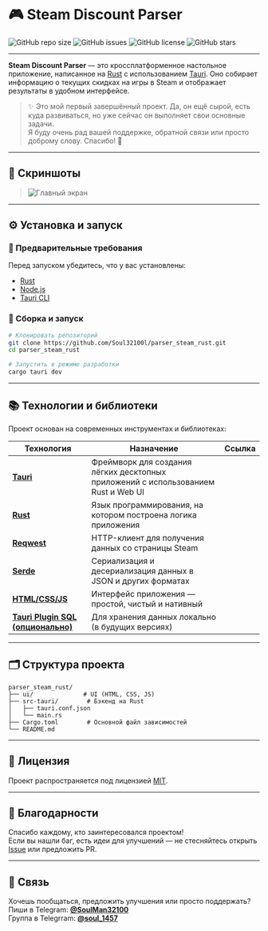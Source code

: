 # 🎮 Steam Discount Parser

![GitHub repo size](https://img.shields.io/github/repo-size/Soul32100l/parser_steam_rust)
![GitHub issues](https://img.shields.io/github/issues/Soul32100l/parser_steam_rust)
![GitHub license](https://img.shields.io/github/license/Soul32100l/parser_steam_rust)
![GitHub stars](https://img.shields.io/github/stars/Soul32100l/parser_steam_rust?style=social)

---

**Steam Discount Parser** — это кроссплатформенное настольное приложение, написанное на [Rust](https://www.rust-lang.org/) с использованием [Tauri](https://tauri.app/). Оно собирает информацию о текущих скидках на игры в Steam и отображает результаты в удобном интерфейсе.

> ✨ Это мой первый завершённый проект. Да, он ещё сырой, есть куда развиваться, но уже сейчас он выполняет свои основные задачи.  
> Я буду очень рад вашей поддержке, обратной связи или просто доброму слову. Спасибо! 💙

---

## 📸 Скриншоты

> ![Главный экран](https://github.com/Soul32100l/parser_steam_rust/tree/main/screenshot/screenshot.png)

---

## ⚙️ Установка и запуск

### 🔧 Предварительные требования

Перед запуском убедитесь, что у вас установлены:

- [Rust](https://www.rust-lang.org/tools/install)
- [Node.js](https://nodejs.org/)
- [Tauri CLI](https://tauri.app/v1/guides/getting-started/prerequisites)

### 🚀 Сборка и запуск

```bash
# Клонировать репозиторий
git clone https://github.com/Soul32100l/parser_steam_rust.git
cd parser_steam_rust

# Запустить в режиме разработки
cargo tauri dev
```

---

## 📚 Технологии и библиотеки

Проект основан на современных инструментах и библиотеках:

| Технология | Назначение | Ссылка |
|------------|------------|--------|
| **[Tauri](https://tauri.app/)** | Фреймворк для создания лёгких десктопных приложений с использованием Rust и Web UI |
| **[Rust](https://www.rust-lang.org/)** | Язык программирования, на котором построена логика приложения |
| **[Reqwest](https://docs.rs/reqwest/)** | HTTP-клиент для получения данных со страницы Steam |
| **[Serde](https://serde.rs/)** | Сериализация и десериализация данных в JSON и других форматах |
| **[HTML/CSS/JS](https://developer.mozilla.org/)** | Интерфейс приложения — простой, чистый и нативный |
| **[Tauri Plugin SQL (опционально)](https://github.com/tauri-apps/plugins-workspace/tree/dev/plugins/sql)** | Для хранения данных локально (в будущих версиях) |

---

## 🗂 Структура проекта

```
parser_steam_rust/
├── ui/              # UI (HTML, CSS, JS)
├── src-tauri/        # Бэкенд на Rust
│   ├── tauri.conf.json
│   └── main.rs
├── Cargo.toml        # Основной файл зависимостей
└── README.md
```

---

## 📃 Лицензия

Проект распространяется под лицензией [MIT](LICENSE).

---

## 🙌 Благодарности

Спасибо каждому, кто заинтересовался проектом!  
Если вы нашли баг, есть идеи для улучшений — не стесняйтесь открыть [Issue](https://github.com/Soul32100l/parser_steam_rust/issues) или предложить PR.

---

## 💬 Связь

Хочешь пообщаться, предложить улучшения или просто поддержать?  
Пиши в Telegram: **[@SoulMan32100](https://t.me/SoulMan32100)**  
Группа в Telegrram: **[@soul_1457](https://t.me/soul_1457)**